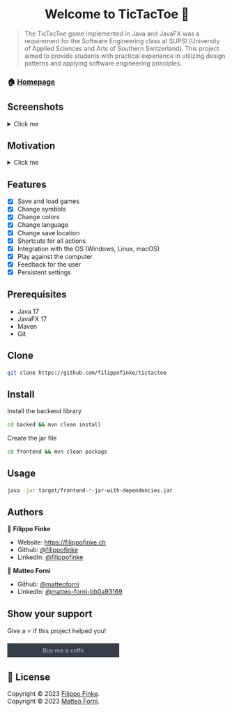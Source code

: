<h1 align="center">Welcome to TicTacToe 👋</h1>

> The TicTacToe game implemented in Java and JavaFX was a requirement for the Software Engineering class at SUPSI (University of Applied Sciences and Arts of Southern Switzerland). This project aimed to provide students with practical experience in utilizing design patterns and applying software engineering principles.

### 🏠 [Homepage](https://github.com/filippofinke/tictactoe)

## Screenshots

<details>
  <summary>Click me</summary>

![Game](docs/game.png)
![Feedback](docs/feedback.png)
![Symbols](docs/symbols.png)
![about](docs/about.png)

</details>

## Motivation

<details>
  <summary>Click me</summary>
The motivation behind developing the TicTacToe game implemented in Java and JavaFX was to provide students with practical experience in various aspects of software engineering. The project was undertaken as a requirement for the Software Engineering class at SUPSI (University of Applied Sciences and Arts of Southern Switzerland).

The primary goal of the project was to familiarize students with working in a collaborative environment. By working together on this project, the students gained valuable experience in coordinating their efforts, dividing tasks, and integrating their individual contributions into a cohesive whole.

Another important aspect of the project was to apply an engineering approach to software development. This involved following best practices, such as using design patterns to design and implement the game. By utilizing design patterns, the students were able to create a well-structured and maintainable codebase.

The project also emphasized the use of versioning platforms, with Git being the chosen tool. Students learned how to effectively use Git for version control, enabling them to collaborate efficiently, track changes, and manage code versions throughout the development process.

The focus on user interface (UI) and user experience (UX) was another key aspect of the project. The students aimed to create an intuitive and visually appealing interface for the TicTacToe game. By considering UI/UX principles, they aimed to provide a seamless and enjoyable experience for the users.

Integration with the operating system (OS) was another important goal. The students worked on ensuring that the game seamlessly integrated with various operating systems, including Windows, Linux, and macOS. This involved addressing OS-specific considerations and leveraging platform-specific features when appropriate.

Overall, the TicTacToe project provided students with a comprehensive experience in developing software. It allowed them to apply engineering principles, utilize design patterns, collaborate effectively, use versioning platforms, focus on UI/UX, and integrate the application with the OS. Through this project, the students gained valuable insights and practical skills that will benefit them in their future software engineering endeavors.

</details>

## Features

- [x] Save and load games
- [x] Change symbols
- [x] Change colors
- [x] Change language
- [x] Change save location
- [x] Shortcuts for all actions
- [x] Integration with the OS (Windows, Linux, macOS)
- [x] Play against the computer
- [x] Feedback for the user
- [x] Persistent settings

## Prerequisites

- Java 17
- JavaFX 17
- Maven
- Git

## Clone

```sh
git clone https://github.com/filippofinke/tictactoe
```

## Install

Install the backend library

```sh
cd backed && mvn clean install
```

Create the jar file

```sh
cd frontend && mvn clean package
```

## Usage

```sh
java -jar target/frontend-*-jar-with-dependencies.jar
```

## Authors

👤 **Filippo Finke**

- Website: https://filippofinke.ch
- Github: [@filippofinke](https://github.com/filippofinke)
- LinkedIn: [@filippofinke](https://linkedin.com/in/filippofinke)

👤 **Matteo Forni**

- Github: [@matteoforni](https://github.com/matteoforni)
- LinkedIn: [@matteo-forni-bb0a93169](https://linkedin.com/in/matteo-forni-bb0a93169)

## Show your support

Give a ⭐️ if this project helped you!

<a href="https://www.buymeacoffee.com/filippofinke">
  <img src="https://github.com/filippofinke/filippofinke/raw/main/images/buymeacoffe.png" alt="Buy Me A McFlurry">
</a>

## 📝 License

Copyright © 2023 [Filippo Finke](https://github.com/filippofinke).<br />
Copyright © 2023 [Matteo Forni](https://github.com/matteoforni).<br />
